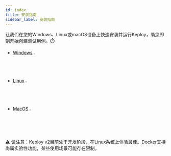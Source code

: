 ```yaml
---
id: index
title: 安装指南
sidebar_label: 安装指南
---
```


让我们在您的Windows、Linux或macOS设备上快速安装并运行Keploy，助您即刻开始创建测试用例。⏱️

- [Windows](versioned_docs/version-2.0.0/server/windows/installation.md) <img src="/docs/img/os/windows-logo.svg" width="2%" />
- [Linux](versioned_docs/version-2.0.0/server/linux/installation.md) <img src="/docs/img/os/linux-logo.svg" width="2%" />
- [MacOS](versioned_docs/version-2.0.0/server/macos/installation.md) <img src="/docs/img/os/apple-logo.svg" width="2%" />

⚠️ 请注意：Keploy v2目前处于开发阶段，在Linux系统上体验最佳。Docker支持尚属实验性功能，某些使用场景可能存在限制。
